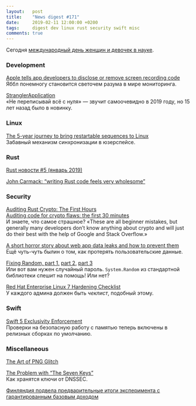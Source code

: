 ```yaml
---
layout:   post
title:    "News digest #171"
date:     2019-02-11 12:00:00 +0200
tags:     digest dev linux rust security swift misc
comments: true
---
```


Сегодня [международный день женщин и девочек в науке](https://www.un.org/ru/events/women-and-girls-in-science-day/).

### Development

[Apple tells app developers to disclose or remove screen recording code](https://techcrunch.com/2019/02/07/apple-glassbox-apps/)<br/>
Яббл понемногу становится светочем разума в мире мониторинга.

[StranglerApplication](https://www.martinfowler.com/bliki/StranglerApplication.html)<br/>
«Не переписывай всё с нуля» — звучит самоочевидно в 2019 году, но 15 лет назад было в новинку.

### Linux

[The 5-year journey to bring restartable sequences to Linux](https://www.efficios.com/blog/2019/02/08/linux-restartable-sequences/)<br/>
Забавный механизм синхронизации в юзерспейсе.

### Rust

[Rust новости #5 (январь 2019)](https://habr.com/ru/post/439354/)

[John Carmack: “writing Rust code feels very wholesome”](https://twitter.com/ID_AA_Carmack/status/1094419108781789184)

### Security

[Auditing Rust Crypto: The First Hours](https://research.kudelskisecurity.com/2019/02/07/auditing-rust-crypto-the-first-hours/)<br/>
[Auditing code for crypto flaws: the first 30 minutes](https://research.kudelskisecurity.com/2017/04/24/auditing-code-for-crypto-flaws-the-first-30-minutes/)<br/>
И знаете, что самое страшное? «These are all beginner mistakes, but generally many developers don’t know anything about crypto and will just do their best with the help of Google and Stack Overflow.»

[A short horror story about web app data leaks and how to prevent them](https://hackernoon.com/database-security-vs-web-app-leaks-26cd35d9ce5a)<br/>
Ещё чуть-чуть былин о том, как протерять пользовательские данные.

[Fixing Random, part 1,](https://ericlippert.com/2019/01/31/fixing-random-part-1/) [part 2,](https://ericlippert.com/2019/02/04/fixing-random-part-2/) [part 3](https://ericlippert.com/2019/02/07/fixing-random-part-3/)<br/>
Или вот вам нужен случайный пароль. `System.Random` из стандартной библиотеки спешит на помощь! Или нет?

[Red Hat Enterprise Linux 7 Hardening Checklist](https://wikis.utexas.edu/display/ISO/Red+Hat+Enterprise+Linux+7+Hardening+Checklist)<br/>
У каждого админа должен быть _чеклист_, подобный этому.

### Swift

[Swift 5 Exclusivity Enforcement](https://swift.org/blog/swift-5-exclusivity/)<br/>
Проверки на безопасную работу с памятью теперь включены в релизных сборках по умолчанию.

### Miscellaneous

[The Art of PNG Glitch](http://ucnv.github.io/pnglitch/)

[The Problem with “The Seven Keys”](https://www.icann.org/news/blog/the-problem-with-the-seven-keys)<br/>
Как хранятся ключи от DNSSEC.

[Финляндия подвела предварительные итоги эксперимента с гарантированным базовым доходом](https://habr.com/ru/post/439600/)
